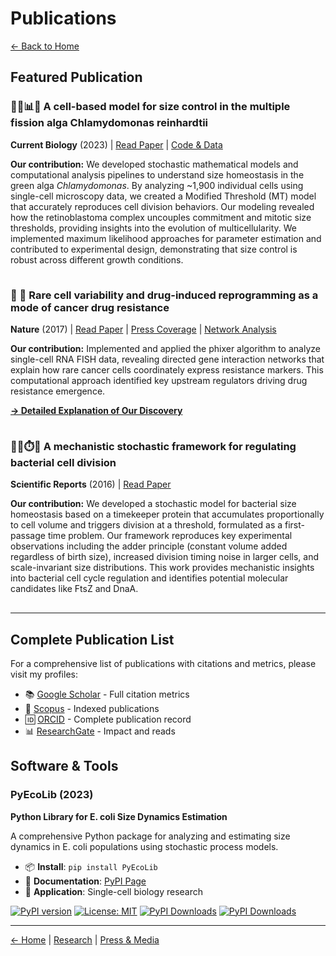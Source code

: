 # Publications

[← Back to Home](/)

## Featured Publication

### 🌿🔬📊🧮 A cell-based model for size control in the multiple fission alga Chlamydomonas reinhardtii
**Current Biology** (2023) | [Read Paper](https://doi.org/10.1016/j.cub.2023.10.023) | [Code & Data](https://github.com/cavargar/chlamycb)

**Our contribution:** We developed stochastic mathematical models and computational analysis pipelines to understand size homeostasis in the green alga *Chlamydomonas*. By analyzing ~1,900 individual cells using single-cell microscopy data, we created a Modified Threshold (MT) model that accurately reproduces cell division behaviors. Our modeling revealed how the retinoblastoma complex uncouples commitment and mitotic size thresholds, providing insights into the evolution of multicellularity. We implemented maximum likelihood approaches for parameter estimation and contributed to experimental design, demonstrating that size control is robust across different growth conditions.

<div style="display: flex; gap: 20px; align-items: center; margin: 15px 0;">
  <div data-badge-type="donut" data-doi="10.1016/j.cub.2023.10.023" data-badge-popover="right" class="altmetric-embed"></div>
  <span class="__dimensions_badge_embed__" data-doi="10.1016/j.cub.2023.10.023" data-style="small_circle"></span>
</div>

### 🧬 💊 Rare cell variability and drug-induced reprogramming as a mode of cancer drug resistance
**Nature** (2017) | [Read Paper](https://www.nature.com/articles/nature22794) | [Press Coverage](https://www.udel.edu/udaily/2017/june/nature-random-variations-cancer-drug-resistance/) | [Network Analysis](https://www.nature.com/articles/nature22794/figures/11)

**Our contribution:** Implemented and applied the phixer algorithm to analyze single-cell RNA FISH data, revealing directed gene interaction networks that explain how rare cancer cells coordinately express resistance markers. This computational approach identified key upstream regulators driving drug resistance emergence.

[**→ Detailed Explanation of Our Discovery**](/cancer-research)

<div style="display: flex; gap: 20px; align-items: center; margin: 15px 0;">
  <div data-badge-type="donut" data-doi="10.1038/nature22794" data-badge-popover="right" class="altmetric-embed"></div>
  <span class="__dimensions_badge_embed__" data-doi="10.1038/nature22794" data-style="small_circle"></span>
</div>

### 🦠🧫⏱️📏 A mechanistic stochastic framework for regulating bacterial cell division
**Scientific Reports** (2016) | [Read Paper](https://www.nature.com/articles/srep30229)

**Our contribution:** We developed a stochastic model for bacterial size homeostasis based on a timekeeper protein that accumulates proportionally to cell volume and triggers division at a threshold, formulated as a first-passage time problem. Our framework reproduces key experimental observations including the adder principle (constant volume added regardless of birth size), increased division timing noise in larger cells, and scale-invariant size distributions. This work provides mechanistic insights into bacterial cell cycle regulation and identifies potential molecular candidates like FtsZ and DnaA.

<div style="display: flex; gap: 20px; align-items: center; margin: 15px 0;">
  <div data-badge-type="donut" data-doi="10.1038/srep30229" data-badge-popover="right" class="altmetric-embed"></div>
  <span class="__dimensions_badge_embed__" data-doi="10.1038/srep30229" data-style="small_circle"></span>
</div>

---

## Complete Publication List

For a comprehensive list of publications with citations and metrics, please visit my profiles:
- 📚 [Google Scholar](https://scholar.google.com/citations?user=csX8l60AAAAJ&hl=en) - Full citation metrics
- 🔬 [Scopus](https://www.scopus.com/authid/detail.uri?authorId=56423559600) - Indexed publications
- 🆔 [ORCID](http://orcid.org/0000-0002-4286-8882) - Complete publication record
- 📊 [ResearchGate](https://www.researchgate.net/profile/Cesar_Vargas-Garcia) - Impact and reads

## Software & Tools

### PyEcoLib (2023)
**Python Library for E. coli Size Dynamics Estimation**

A comprehensive Python package for analyzing and estimating size dynamics in E. coli populations using stochastic process models.

- 📦 **Install**: `pip install PyEcoLib`
- 📖 **Documentation**: [PyPI Page](https://pypi.org/project/PyEcoLib/)
- 🔬 **Application**: Single-cell biology research

[![PyPI version](https://badge.fury.io/py/PyEcoLib.svg)](https://badge.fury.io/py/PyEcoLib)
[![License: MIT](https://img.shields.io/badge/License-MIT-yellow.svg)](https://opensource.org/licenses/MIT)
[![PyPI Downloads](https://static.pepy.tech/badge/pyecolib)](https://pepy.tech/projects/pyecolib)
[![PyPI Downloads](https://static.pepy.tech/badge/pyecolib/week)](https://pepy.tech/projects/pyecolib)

---

<!-- Script includes for metrics badges -->
<script type='text/javascript' src='https://d1bxh8uas1mnw7.cloudfront.net/assets/embed.js'></script>
<script async src="https://badge.dimensions.ai/badge.js" charset="utf-8"></script>
<script type="text/javascript" src="//cdn.plu.mx/widget-popup.js"></script>

[← Home](/) | [Research](/research) | [Press & Media](/press)
